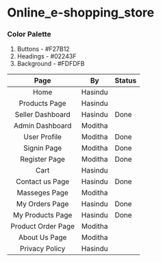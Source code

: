 # Online_e-shopping_store

### Color Palette

1. Buttons - #F27B12
2. Headings - #02243F
3. Background - #FDFDFB


|        Page        |    By   | Status |
|:------------------:|:-------:|--------|
| Home               | Hasindu |        |
| Products Page      | Hasindu |        |
| Seller Dashboard   | Hasindu | Done   |
| Admin Dashboard    | Moditha |        |
| User Profile       | Moditha | Done   |
| Signin Page        | Moditha | Done   |
| Register Page      | Moditha | Done   |
| Cart               | Hasindu |        |
| Contact us Page    | Hasindu | Done   |
| Masseges Page      | Moditha |        |
| My Orders Page     | Hasindu | Done   |
| My Products Page   | Hasindu | Done   |
| Product Order Page | Moditha |        |
| About Us Page      | Moditha |        |
| Privacy Policy     | Hasindu |        |
